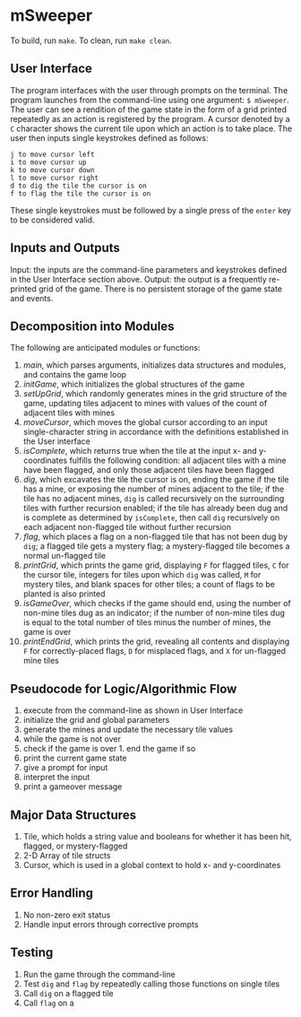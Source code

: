 # mSweeper
To build, run `make`.
To clean, run `make clean`.

## User Interface
The program interfaces with the user through prompts on the terminal. The
program launches from the command-line using one argument: `$ mSweeper`. The
user can see a rendition of the game state in the form of a grid printed repeatedly as an action is registered by the program. A cursor denoted by a `C`
character shows the current tile upon which an action is to take place. The
user then inputs single keystrokes defined as follows:
```
j to move cursor left
i to move cursor up
k to move cursor down
l to move cursor right
d to dig the tile the cursor is on
f to flag the tile the cursor is on
```
These single keystrokes must be followed by a single press of the `enter` key
to be considered valid.

## Inputs and Outputs
Input: the inputs are the command-line parameters and keystrokes defined in the User Interface section above.
Output: the output is a frequently re-printed grid of the game. There is no
persistent storage of the game state and events.

## Decomposition into Modules
The following are anticipated modules or functions:
1. *main*, which parses arguments, initializes data structures and modules, and
contains the game loop
2. *initGame*, which initializes the global structures of the game
3. *setUpGrid*, which randomly generates mines in the grid structure of the game,
updating tiles adjacent to mines with values of the count of adjacent tiles with mines
4. *moveCursor*, which moves the global cursor according to an input single-character string in accordance with the definitions established in the User interface
5. *isComplete*, which returns true when the tile at the input x- and y- coordinates fulfills the following condition: all adjacent tiles with a mine have been flagged, and only those adjacent tiles have been flagged
6. *dig*, which excavates the tile the cursor is on, ending the game if the tile has a mine, or exposing the number of mines adjacent to the tile; if the tile has no adjacent mines, `dig` is called recursively on the surrounding tiles with further recursion enabled; if the tile has already been dug and is complete as determined by `isComplete`, then call `dig` recursively on each adjacent non-flagged tile without further recursion
7. *flag*, which places a flag on a non-flagged tile that has not been dug by `dig`; a flagged tile gets a mystery flag; a mystery-flagged tile becomes a normal un-flagged tile
8. *printGrid*, which prints the game grid, displaying `F` for flagged tiles, `C` for the cursor tile, integers for tiles upon which `dig` was called, `M` for mystery tiles, and blank spaces for other tiles; a count of flags to be planted is also printed
9. *isGameOver*, which checks if the game should end, using the number of non-mine tiles dug as an indicator; if the number of non-mine tiles dug is equal to the total number of tiles minus the number of mines, the game is over
10. *printEndGrid*, which prints the grid, revealing all contents and displaying `F` for correctly-placed flags, `D` for misplaced flags, and `X` for un-flagged mine tiles

## Pseudocode for Logic/Algorithmic Flow
1. execute from the command-line as shown in User Interface
2. initialize the grid and global parameters
3. generate the mines and update the necessary tile values
4. while the game is not over
  1. check if the game is over
    1. end the game if so
  2. print the current game state
  3. give a prompt for input
  4. interpret the input
5. print a gameover message

## Major Data Structures
1. Tile, which holds a string value and booleans for whether it has been hit, flagged, or mystery-flagged
2. 2-D Array of tile structs
3. Cursor, which is used in a global context to hold x- and y-coordinates

## Error Handling
1. No non-zero exit status
2. Handle input errors through corrective prompts

## Testing
1. Run the game through the command-line
2. Test `dig` and `flag` by repeatedly calling those functions on single tiles
  1. Call `dig` on a flagged tile
  2. Call `flag` on a
